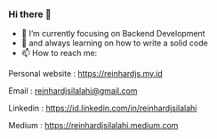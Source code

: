 <!--
![Reinhard's github stats](https://github-readme-stats.vercel.app/api?username=reinhardjs&show_icons=true&theme=dark)
[![Top Langs](https://github-readme-stats.vercel.app/api/top-langs/?username=reinhardjs&layout=compact)](https://github.com/reinhardjs/README.md)
-->

### Hi there 👋
<!--
**Reinhardjs/reinhardjs** is a ✨ _special_ ✨ repository because its `README.md` (this file) appears on your GitHub profile.
- 🔭 I’m currently working on ...
- 👯 I’m looking to collaborate on ...
- 🤔 I’m looking for help with ...
- 💬 Ask me about Android Development
-->

- 🔭 I’m currently focusing on Backend Development
- 🌱 and always learning on how to write a solid code
- 📫 How to reach me:

Personal website : https://reinhardjs.my.id

Email : reinhardjsilalahi@gmail.com

Linkedin : https://id.linkedin.com/in/reinhardjsilalahi

Medium : https://reinhardjsilalahi.medium.com

<!--
- 😄 Pronouns: ...
- ⚡ Fun fact: ...
-->
